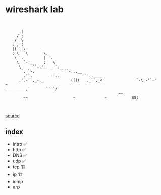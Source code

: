 # wireshark lab

```


      ,|
     / ;
    /  \
   : ,'(
   |( `.\
   : \  `\       \.
    \ `.         | `.
     \  `-._     ;   \
      \     ``-.'.. _ `._
       `. `-.            ```-...__
        .'`.        --..          ``-..____
      ,'.-'`,_-._            ((((   ._``,_<               `-\,-'`-'      ~
_________,'       `' `/
                                                  ~~
        ~~                    ~             ~           SSt



```
[source](https://ascii.co.uk/art/sharks)

## index
- intro ✅
- http ✅
- DNS ✅
- udp ✅
- tcp 🏗️
- ip 🏗️
- icmp
- arp